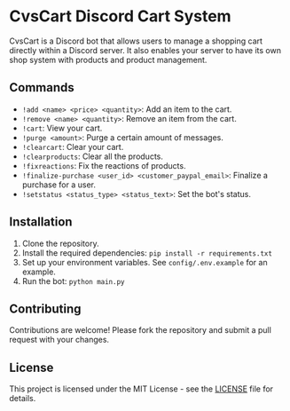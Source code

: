 # CvsCart Discord Cart System

CvsCart is a Discord bot that allows users to manage a shopping cart directly within a Discord server. It also enables your server to have its own shop system with products and product management.

## Commands

- `!add <name> <price> <quantity>`: Add an item to the cart.
- `!remove <name> <quantity>`: Remove an item from the cart.
- `!cart`: View your cart.
- `!purge <amount>`: Purge a certain amount of messages.
- `!clearcart`: Clear your cart.
- `!clearproducts`: Clear all the products.
- `!fixreactions`: Fix the reactions of products.
- `!finalize-purchase <user_id> <customer_paypal_email>`: Finalize a purchase for a user.
- `!setstatus <status_type> <status_text>`: Set the bot's status.

## Installation

1. Clone the repository.
2. Install the required dependencies: `pip install -r requirements.txt`
3. Set up your environment variables. See `config/.env.example` for an example.
4. Run the bot: `python main.py`

## Contributing

Contributions are welcome! Please fork the repository and submit a pull request with your changes.

## License

This project is licensed under the MIT License - see the [LICENSE](LICENSE) file for details.
